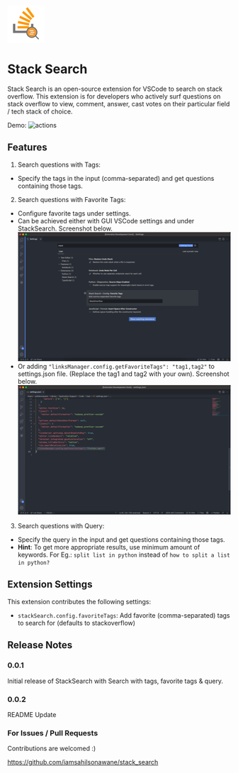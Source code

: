 ![actions](images/stack_search_logo.png)

# Stack Search

Stack Search is an open-source extension for VSCode to search on stack overflow. This extension is for developers who actively surf questions on stack overflow to view, comment, answer, cast votes on their particular field / tech stack of choice.

Demo:
![actions](images/demo.gif)

## Features

1. Search questions with Tags:

- Specify the tags in the input (comma-separated) and get questions containing those tags.

2. Search questions with Favorite Tags:

- Configure favorite tags under settings.
- Can be achieved either with GUI VSCode settings and under StackSearch. Screenshot below.
  ![actions](images/settings_gui_screenshot.png)
- Or adding `"linksManager.config.getFavoriteTags": "tag1,tag2"` to settings.json file. (Replace the tag1 and tag2 with your own). Screenshot below.
  ![actions](images/settings_json_screenshot.png)

3. Search questions with Query:

- Specify the query in the input and get questions containing those tags.
- **Hint**: To get more appropriate results, use minimum amount of keywords. For Eg.: `split list in python` instead of `how to split a list in python?`
<!-- ## Requirements

If you have any requirements or dependencies, add a section describing those and how to install and configure them. -->

## Extension Settings

This extension contributes the following settings:

- `stackSearch.config.favoriteTags`: Add favorite (comma-separated) tags to search for (defaults to stackoverflow)

<!-- ## Known Issues -->

## Release Notes

### 0.0.1

Initial release of StackSearch with Search with tags, favorite tags & query.

### 0.0.2

README Update

### For Issues / Pull Requests

Contributions are welcomed :)

https://github.com/iamsahilsonawane/stack_search
